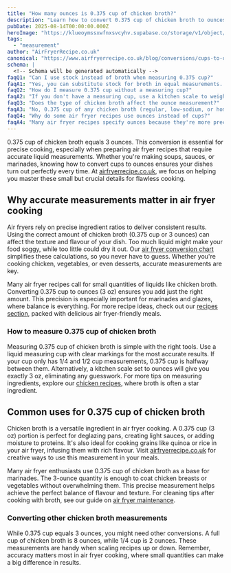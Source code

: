 ```yaml
---
title: "How many ounces is 0.375 cup of chicken broth?"
description: "Learn how to convert 0.375 cup of chicken broth to ounces effortlessly. Perfect for air fryer recipes and precise cooking measurements."
pubDate: 2025-08-14T00:00:00.000Z
heroImage: "https://klueoymssxwfnxsvcyhv.supabase.co/storage/v1/object/public/Shmucket/how-many-ounces-is-0-375-cup-of-chicken-broth.webp"
tags:
  - "measurement"
author: "AirFryerRecipe.co.uk"
canonical: "https://www.airfryerrecipe.co.uk/blog/conversions/cups-to-ounces/how-many-ounces-is-0-375-cup-of-chicken-broth"
schema: |
  <!-- Schema will be generated automatically -->
faqQ1: "Can I use stock instead of broth when measuring 0.375 cup?"
faqA1: "Yes, you can substitute stock for broth in equal measurements. Both 0.375 cup of chicken stock and broth will weigh approximately 3 ounces. The flavour profile may differ slightly, but the conversion remains the same for air fryer recipes."
faqQ2: "How do I measure 0.375 cup without a measuring cup?"
faqA2: "If you don't have a measuring cup, use a kitchen scale to weigh out 3 ounces of chicken broth. Alternatively, 0.375 cup equals 6 tablespoons, which you can measure with a standard tablespoon. For precise air fryer cooking, we recommend investing in proper measuring tools."
faqQ3: "Does the type of chicken broth affect the ounce measurement?"
faqA3: "No, 0.375 cup of any chicken broth (regular, low-sodium, or homemade) will equal 3 ounces by volume. However, thicker or reduced broths may weigh slightly more due to density, so for absolute precision in air fryer recipes, weighing is best."
faqQ4: "Why do some air fryer recipes use ounces instead of cups?"
faqA4: "Many air fryer recipes specify ounces because they're more precise, especially for small quantities like 0.375 cup (3 oz). Ounces eliminate measuring cup inconsistencies and ensure perfect results in the compact cooking environment of an air fryer."
---
```

<p>0.375 cup of chicken broth equals 3 ounces. This conversion is essential for precise cooking, especially when preparing air fryer recipes that require accurate liquid measurements. Whether you're making soups, sauces, or marinades, knowing how to convert cups to ounces ensures your dishes turn out perfectly every time. At <a href=https://www.airfryerrecipe.co.uk>airfryerrecipe.co.uk</a>, we focus on helping you master these small but crucial details for flawless cooking.</p>  

<h2>Why accurate measurements matter in air fryer cooking</h2>  
<p>Air fryers rely on precise ingredient ratios to deliver consistent results. Using the correct amount of chicken broth (0.375 cup or 3 ounces) can affect the texture and flavour of your dish. Too much liquid might make your food soggy, while too little could dry it out. Our <a href=https://www.airfryerrecipe.co.uk/air-fryer-conversion-chart>air fryer conversion chart</a> simplifies these calculations, so you never have to guess. Whether you're cooking chicken, vegetables, or even desserts, accurate measurements are key.</p>  

<p>Many air fryer recipes call for small quantities of liquids like chicken broth. Converting 0.375 cup to ounces (3 oz) ensures you add just the right amount. This precision is especially important for marinades and glazes, where balance is everything. For more recipe ideas, check out our <a href=https://www.airfryerrecipe.co.uk/recipes>recipes section</a>, packed with delicious air fryer-friendly meals.</p>  

<h3>How to measure 0.375 cup of chicken broth</h3>  
<p>Measuring 0.375 cup of chicken broth is simple with the right tools. Use a liquid measuring cup with clear markings for the most accurate results. If your cup only has 1/4 and 1/2 cup measurements, 0.375 cup is halfway between them. Alternatively, a kitchen scale set to ounces will give you exactly 3 oz, eliminating any guesswork. For more tips on measuring ingredients, explore our <a href=https://www.airfryerrecipe.co.uk/recipe-category/chicken>chicken recipes</a>, where broth is often a star ingredient.</p>  

<h2>Common uses for 0.375 cup of chicken broth</h2>  
<p>Chicken broth is a versatile ingredient in air fryer cooking. A 0.375 cup (3 oz) portion is perfect for deglazing pans, creating light sauces, or adding moisture to proteins. It's also ideal for cooking grains like quinoa or rice in your air fryer, infusing them with rich flavour. Visit <a href=https://www.airfryerrecipe.co.uk>airfryerrecipe.co.uk</a> for creative ways to use this measurement in your meals.</p>  

<p>Many air fryer enthusiasts use 0.375 cup of chicken broth as a base for marinades. The 3-ounce quantity is enough to coat chicken breasts or vegetables without overwhelming them. This precise measurement helps achieve the perfect balance of flavour and texture. For cleaning tips after cooking with broth, see our guide on <a href=https://www.airfryerrecipe.co.uk/air-fryer-cleaner>air fryer maintenance</a>.</p>  

<h3>Converting other chicken broth measurements</h3>  
<p>While 0.375 cup equals 3 ounces, you might need other conversions. A full cup of chicken broth is 8 ounces, while 1/4 cup is 2 ounces. These measurements are handy when scaling recipes up or down. Remember, accuracy matters most in air fryer cooking, where small quantities can make a big difference in results.</p>
